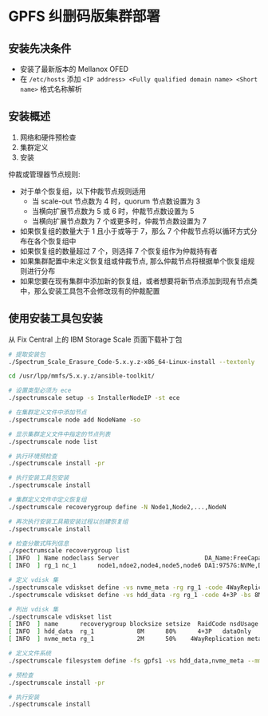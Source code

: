 # GPFS 纠删码版集群部署

## 安装先决条件

* 安装了最新版本的 Mellanox OFED
* 在 `/etc/hosts` 添加 `<IP address> <Fully qualified domain name> <Short name>` 格式名称解析

## 安装概述

1. 网络和硬件预检查
2. 集群定义
3. 安装

仲裁或管理器节点规则:
* 对于单个恢复组，以下仲裁节点规则适用
    * 当 scale-out 节点数为 4 时，quorum 节点数设置为 3
    * 当横向扩展节点数为 5 或 6 时，仲裁节点数设置为 5
    * 当横向扩展节点数为 7 个或更多时，仲裁节点数设置为 7
* 如果恢复组的数量大于 1 且小于或等于 7，那么 7 个仲裁节点将以循环方式分布在各个恢复组中
* 如果恢复组的数量超过 7 个，则选择 7 个恢复组作为仲裁持有者
* 如果集群配置中未定义恢复组或仲裁节点, 那么仲裁节点将根据单个恢复组规则进行分布
* 如果您要在现有集群中添加新的恢复组，或者想要将新节点添加到现有节点类中，那么安装工具包不会修改现有的仲裁配置

## 使用安装工具包安装

从 Fix Central 上的 IBM Storage Scale 页面下载补丁包

```bash
# 提取安装包 
./Spectrum_Scale_Erasure_Code-5.x.y.z-x86_64-Linux-install --textonly

cd /usr/lpp/mmfs/5.x.y.z/ansible-toolkit/

# 设置类型必须为 ece
./spectrumscale setup -s InstallerNodeIP -st ece

# 在集群定义文件中添加节点
./spectrumscale node add NodeName -so

# 显示集群定义文件中指定的节点列表
./spectrumscale node list

# 执行环境预检查
./spectrumscale install -pr

# 执行安装工具包安装
./spectrumscale install

# 集群定义文件中定义恢复组
./spectrumscale recoverygroup define -N Node1,Node2,...,NodeN

# 再次执行安装工具箱安装过程以创建恢复组
./spectrumscale install
```

```bash
# 检查分散式阵列信息
./spectrumscale recoverygroup list
[ INFO  ] Name nodeclass Server                        DA_Name:FreeCapacity:Type
[ INFO  ] rg_1 nc_1      node1,ndoe2,node4,node5,node6 DA1:9757G:NVMe,DA2:8829G:HDD

# 定义 vdisk 集
./spectrumscale vdiskset define -vs nvme_meta -rg rg_1 -code 4WayReplication -bs 2M -ss 50% -da DA1 -nsd-usage metadataOnly -storage-pool system
./spectrumscale vdiskset define -vs hdd_data -rg rg_1 -code 4+3P -bs 8M -ss 80% -da DA2 -nsd-usage dataOnly -storage-pool datapool

# 列出 vdisk 集
./spectrumscale vdiskset list
[ INFO  ] name      recoverygroup blocksize setsize  RaidCode nsdUsage     poolName daName
[ INFO  ] hdd_data  rg_1            8M      80%      4+3P   dataOnly     datapool    DA2
[ INFO  ] nvme_meta rg_1            2M      50%    4WayReplication metadataOnly   system    DA1
```

```bash
# 定义文件系统
./spectrumscale filesystem define -fs gpfs1 -vs hdd_data,nvme_meta --mmcrfs '-T /gpfs1'

# 预检查
./spectrumscale install -pr

# 执行安装
./spectrumscale install
```